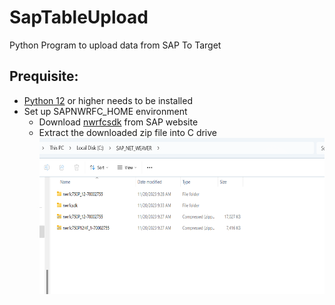 # SapTableUpload
Python Program to upload data from SAP To Target

## Prequisite:
* [Python 12](https://www.python.org/downloads/) or higher needs to be installed
* Set up SAPNWRFC_HOME environment
  * Download [nwrfcsdk](https://support.sap.com/en/product/connectors/nwrfcsdk.html) from SAP website
  * Extract the downloaded zip file into C drive
    <img height="250" src="readmeimages\image_nwrfcsdk_1.png" width="600"/>